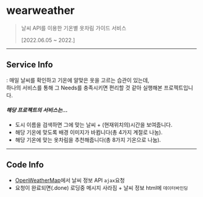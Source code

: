 # wearweather
> 날씨 API를 이용한 기온별 옷차림 가이드 서비스
>
> [2022.06.05 ~ 2022.]

***
## Service Info
: 매일 날씨를 확인하고 기온에 알맞은 옷을 고르는 습관이 있는데, <br> 하나의 서비스를 통해 그 Needs를 충족시키면 편리할 것 같아 실행해본 프로젝트입니다.
<br>

#### _해당 프로젝트의 서비스는..._
* 도시 이름을 검색하면 그에 맞는 날씨 + (현재위치의)시간을 보여줍니다.
* 해당 기온에 맞도록 배경 이미지가 바뀝니다(총 4가지 계절로 나눔).
* 해당 기온에 맞는 옷차림을 추천해줍니다(총 8가지 기온으로 나눔).

***
## Code Info
* [OpenWeatherMap](https://openweathermap.org/)에서 날씨 정보 API `ajax`요청
* 요청이 완료되면(.done) 로딩중 메시지 사라짐 + 날씨 정보 html에 `데이터바인딩`
